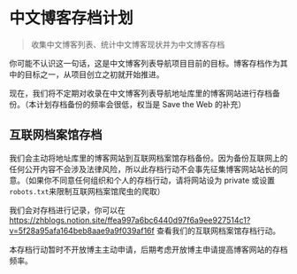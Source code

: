 # 中文博客存档计划

> 收集中文博客列表、统计中文博客现状并为中文博客存档

你可能不认识这一句话，这是中文博客列表导航项目目前的目标。博客存档作为其中的目标之一，从项目创立之初就开始推进。

现在，我们将不定期对收录在中文博客列表导航地址库里的博客网站进行存档备份。（本计划存档备份的频率会很低，权当是 Save the Web 的补充）

## 互联网档案馆存档

我们会主动将地址库里的博客网站到互联网档案馆存档备份。因为备份互联网上的任何公开内容不会涉及法律风险，所以此存档行动不会事先征集博客网站站长的同意。（如果你不同意任何组织和个人的存档行动，请将网站设为 private 或设置`robots.txt`来限制互联网档案馆爬虫的爬取）

我们会对存档进行记录，你可以在 https://zhblogs.notion.site/ffea997a6bc6440d97f6a9ee927514c1?v=5f28a95afa164beb8aae9a9f039af16f 查看我们的互联网档案馆存档行动。

本存档行动暂时不开放博主主动申请，后期考虑开放博主申请提高博客网站的存档频率。
